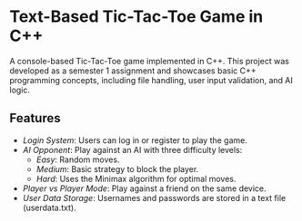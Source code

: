 # Text-Based Tic-Tac-Toe Game in C++

A console-based Tic-Tac-Toe game implemented in C++. This project was developed as a semester 1 assignment and showcases basic C++ programming concepts, including file handling, user input validation, and AI logic.

## Features
- *Login System*: Users can log in or register to play the game.
- *AI Opponent*: Play against an AI with three difficulty levels:
  - *Easy*: Random moves.
  - *Medium*: Basic strategy to block the player.
  - *Hard*: Uses the Minimax algorithm for optimal moves.
- *Player vs Player Mode*: Play against a friend on the same device.
- *User Data Storage*: Usernames and passwords are stored in a text file (userdata.txt).
